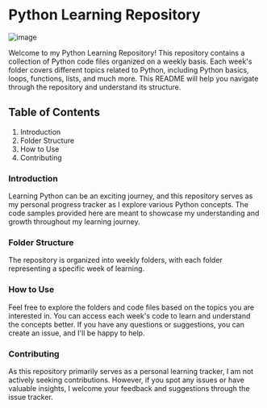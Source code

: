 # Python Learning Repository
![image](https://github.com/mnjkumar110-g/CWS-Python/assets/128347370/00df839c-5ebf-4a4f-b771-f5be0aaf6235)



Welcome to my Python Learning Repository! This repository contains a collection of Python code files organized on a weekly basis. Each week's folder covers different topics related to Python, including Python basics, loops, functions, lists, and much more. This README will help you navigate through the repository and understand its structure.

## Table of Contents

1. Introduction
2. Folder Structure
3. How to Use
4. Contributing

### Introduction

Learning Python can be an exciting journey, and this repository serves as my personal progress tracker as I explore various Python concepts. The code samples provided here are meant to showcase my understanding and growth throughout my learning journey.

### Folder Structure

The repository is organized into weekly folders, with each folder representing a specific week of learning.

### How to Use

Feel free to explore the folders and code files based on the topics you are interested in. You can access each week's code to learn and understand the concepts better. If you have any questions or suggestions, you can create an issue, and I'll be happy to help.

### Contributing

As this repository primarily serves as a personal learning tracker, I am not actively seeking contributions. However, if you spot any issues or have valuable insights, I welcome your feedback and suggestions through the issue tracker.
